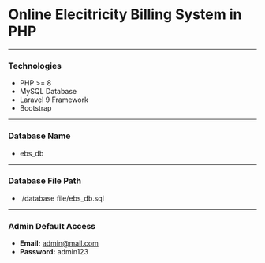 # Online Elecitricity Billing System in PHP
------------------------------------------------------
### Technologies
- PHP >= 8
- MySQL Database
- Laravel 9 Framework
- Bootstrap

------------------------------------------------------
### Database Name
- ebs_db

------------------------------------------------------
### Database File Path
- ./database file/ebs_db.sql

------------------------------------------------------
### Admin Default Access

- **Email:** admin@mail.com
- **Password:** admin123
